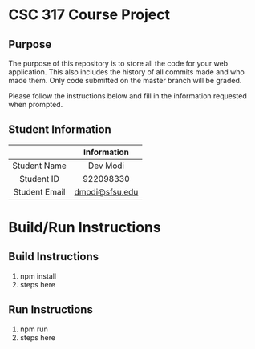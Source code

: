 # CSC 317 Course Project

## Purpose

The purpose of this repository is to store all the code for your web application. This also includes the history of all commits made and who made them. Only code submitted on the master branch will be graded.

Please follow the instructions below and fill in the information requested when prompted.

## Student Information

|               | Information   |
|:-------------:|:-------------:|
| Student Name  | Dev Modi     |
| Student ID    | 922098330      |
| Student Email | dmodi@sfsu.edu    |



# Build/Run Instructions

## Build Instructions
1. npm install
2. steps here

## Run Instructions
1. npm run
2. steps here 
